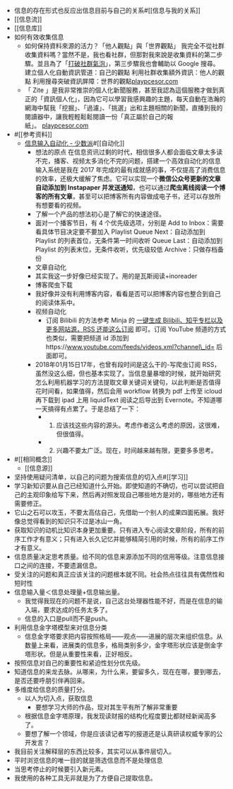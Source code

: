 - 信息的存在形式也反应出信息目前与自己的关系#[[信息与我的关系]]
- [[信息流]]
- [[信息库]]
- 如何有效收集信息
    - 如何保持資料來源的活力？「他人觀點」與「世界觀點」 我完全不從社群收集資料嗎？當然不是，我也看社群，但那對我來說是收集資料的第二步驟。並且為了「[打破社群氣泡](http://www.playpcesor.com/2012/07/blog-post.html)」，第三步驟我也會輔助以 Google 搜尋。 建立個人化自動資訊管道：自己的觀點 利用社群收集額外資訊：他人的觀點 利用搜尋突破資訊屏障：世界的觀點[playpcesor.com](http://www.playpcesor.com/2016/05/blog-post.html)
    - 「 Zite 」是我非常推崇的個人化新聞服務，甚至我認為這個服務才做到真正的「資訊個人化」，因為它可以學習我感興趣的主題，每天自動在浩瀚的網海中幫我「挖掘」、「過濾」、「挑選」出和主題相關的新聞，直播到我的閱讀器中，讓我輕輕鬆鬆閱讀一份「真正屬於自己的報紙」。 [playpcesor.com](http://www.playpcesor.com/2013/11/zite.html)
- #[[参考资料]]
    - [信息输入自动化 - 少数派](https://sspai.com/post/42784)#[[自动化]]
        - 想法的原点 在信息资讯过剩的时代，相信很多人都会面临文章太多读不完，播客、视频太多消化不完的问题，搭建一个高效自动化的信息输入系统是我在 2017 年完成的最有成就感的事，不仅提高了消费信息的效率，还极大缓解了焦虑。它可以实现一个**微信公众号更新的文章自动添加到 Instapaper 并发送通知**，也可以通过**爬虫离线阅读一个博客的所有文章**，甚至可以把博客所有内容做成电子书，还可以存放所有想要看的视频。
        - 了解一个产品的想法初心是了解它的快速途径。
        - 面对一个播客节目，有 4 个优先级选项，分别是 Add to Inbox：需要看具体节目决定要不要加入 Playlist Queue Next：自动添加到 Playlist 的列表首位，无条件第一时间收听 Queue Last：自动添加到 Playlist 的列表末位，无条件收听，优先级较低 Archive：只做存档备份
        - 文章自动化
        - 其实我这一步好像已经实现了。用的是瓦斯阅读+inoreader
        - 博客爬虫下载
        - 我好像并没有利用博客内容，看看是否可以把博客内容也整合到自己的阅读体系中。
        - 视频自动化
            - 订阅 Bilibili 的方法参考 Minja 的 [一键生成 Bilibili、知乎专栏以及更多网站源，RSS 还能这么订阅](https://sspai.com/post/42401) 即可。订阅 YouTube 频道的方式也类似，需要把频道 id 添加到https://www.youtube.com/feeds/videos.xml?channel\_id= 后面即可。
        - 2018年01月15日17年，也曾有段时间是这么干的-写爬虫订阅 RSS，虽然没这么细，但也基本实现了。当信息量暴增的时候，就开始研究怎么利用机器学习的方法提取文章关键词关键句，以此判断是否值得花时间看，如果值得，然后会用 workflow 转换为 pdf 上传至 icloud 再下载到 ipad 上用 liquidText 阅读之后导出到 Evernote。不知道哪一天搞得有点累了。于是总结了一下：
            - 1. 应该找这些内容的源头。考虑作者这么考虑的原因，这很难，但很值得。
            - 2. 兴趣不要太广泛。现在，时间越来越有限，更要多多思考。
- #[[相同概念]]
    - [[信息源]]
- 坚持使用疑问清单，以自己的问题为搜索信息的切入点#[[学习]]
- 学习新知识要从自己已经知道什么开始。即使知道的不确切，也可以尝试把自己的主观印象给写下来，然后再对照发现自己哪些地方是对的，哪些地方还有需要修正。
- 它山之石可以攻玉，不要太高估自己，先借助一个别人的成果四面拓展。我好像总觉得看到的知识只不过是冰山一角。
- 获取知识的动机比知识本身更加重要。只有进入专心阅读文章阶段，所有的前序工作才有意义；只有进入长久记忆并能够精简引用的时候，所有的前序工作才有意义。
- 信息质量决定思考质量。给不同的信息来源添加不同的信用等级。注意信息接口之间的连接，不要遗漏信息。
- 受关注的问题和真正应该关注的问题根本就不同。社会热点往往具有偶然性和短时性
- 信息输入量＜信息处理量+信息输出量。
    - 我觉得我现在的问题不是说，自己这台处理器性能不好，而是在信息的输入端，要求达成的任务太多了。
    - 信息的入口是pull而不是push。
- 利用信息金字塔模型来对信息分类
    - 信息金字塔要求把内容按照格局——观点——进展的层次来组织信息。从数量上来看，进展类的信息多，格局类别多少，金字塔形状应该是倒金字塔形状。但是从重要性来看，正好相反。
- 按照信息对自己的重要性和紧迫性划分优先级。
- 知道信息的来龙去脉。从哪来，为什么来，要留多久，现在在哪，要到哪去，是否还要呼朋引伴再回来。
- 多维度给信息的质量打分。
    - 以人为切入点，获取信息
        - 要想学习大师的作品，现对其生平有所了解非常重要
    - 根据信息金字塔原理，我发现读财报的结构化程度要比都财经新闻高多了。
    - 要想了解一个领域，你是应该读记者写的报道还是认真研读权威专家的公开发言？
- 我目前关注解释层的东西比较多，其实可以从事件层切入。
- 平时浏览信息的唯一目的就是筛选信息而不是处理信息
- 当思考停止的时候要引入新元素。
- 我使用的各种工具无非就是为了方便自己提取信息。
